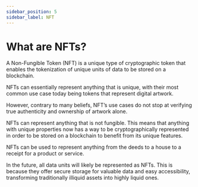 ```yaml
---
sidebar_position: 5
sidebar_label: NFT
---
```


# What are NFTs?

A Non-Fungible Token (NFT) is a unique type of cryptographic token that enables the tokenization of unique units of data to be stored on a blockchain.

NFTs can essentially represent anything that is unique, with their most common use case today being tokens that represent digital artwork.

However, contrary to many beliefs, NFT’s use cases do not stop at verifying true authenticity and ownership of artwork alone.

NFTs can represent anything that is not fungible. This means that anything with unique properties now has a way to be cryptographically represented in order to be stored on a blockchain to benefit from its unique features.

NFTs can be used to represent anything from the deeds to a house to a receipt for a product or service.

In the future, all data units will likely be represented as NFTs. This is because they offer secure storage for valuable data and easy accessibility, transforming traditionally illiquid assets into highly liquid ones.
